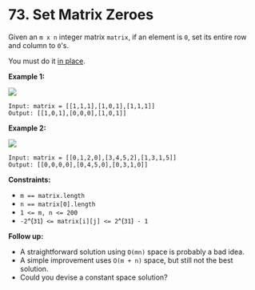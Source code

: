 # 73. Set Matrix Zeroes

Given an `m x n` integer matrix `matrix`, if an element is `0`, set its
entire row and column to `0`'s.

You must do it [in
place](https://en.wikipedia.org/wiki/In-place_algorithm).

**Example 1:**

![](https://assets.leetcode.com/uploads/2020/08/17/mat1.jpg)

    Input: matrix = [[1,1,1],[1,0,1],[1,1,1]]
    Output: [[1,0,1],[0,0,0],[1,0,1]]
        
**Example 2:**

![](https://assets.leetcode.com/uploads/2020/08/17/mat2.jpg)

    Input: matrix = [[0,1,2,0],[3,4,5,2],[1,3,1,5]]
    Output: [[0,0,0,0],[0,4,5,0],[0,3,1,0]]
        
**Constraints:**

- `m == matrix.length`
- `n == matrix[0].length`
- `1 <= m, n <= 200`
- `-2`^(`31`)` <= matrix[i][j] <= 2`^(`31`)` - 1`

**Follow up:**

- A straightforward solution using `O(mn)` space is probably a bad idea.
- A simple improvement uses `O(m + n)` space, but still not the best
  solution.
- Could you devise a constant space solution?
